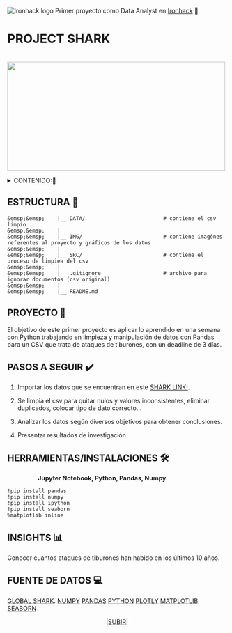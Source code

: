    ![Ironhack logo](https://i.imgur.com/1QgrNNw.png) Primer proyecto como Data Analyst en [Ironhack](https://www.ironhack.com/) :snake:
   

<a name="readme-top"></a>

#                                                 PROJECT SHARK

&emsp;&emsp;&emsp;&emsp;&emsp;&emsp;&emsp;<img src="https://github.com/OrianAmpuero/Project-Shark/blob/main/IMG/Shark-png.png" width="500" height="250">

<details>
  <summary>CONTENIDO:📝</summary>
  <ol> 
    <li><a href="#estructura">Estructura</a></li>
    <li><a href="#descripción-del-proyecto">Proyecto</a></li>
    <li><a href="#pasos-a-seguir">Pasos a Seguir</a></li>
      <li><a href="#herammientas">Herramientas</a></li>
    <li><a href="#insights">Insights</a></li>
    <li><a href="#fuente-de-datos">Fuente de Datos</a></li>
      
  </ol>
</details>


## ESTRUCTURA 📁

```    
&emsp;&emsp;    |__ DATA/                         # contiene el csv limpio  
&emsp;&emsp;    |
&emsp;&emsp;    |__ IMG/                          # contiene imagénes referentes al proyecto y gráficos de los datos   
&emsp;&emsp;    |
&emsp;&emsp;    |__ SRC/                          # contiene el proceso de limpiea del csv
&emsp;&emsp;    |
&emsp;&emsp;    |__ .gitignore                    # archivo para ignorar documentos (csv original)    
&emsp;&emsp;    |
&emsp;&emsp;    |__ README.md   
```


## PROYECTO :shark:

El objetivo de este primer proyecto es aplicar lo aprendido en una semana con Python trabajando en limpieza y manipulación de datos con Pandas para un CSV que trata de ataques de tiburones, con un deadline de 3 días.



## PASOS A SEGUIR ✔️

   1) Importar los datos que se encuentran en este [SHARK LINK!](https://www.kaggle.com/datasets/teajay/global-shark-attacks).
   
   2) Se limpia el csv para quitar nulos y valores inconsistentes, eliminar duplicados, colocar tipo de dato correcto... 

   3) Analizar los datos según diversos objetivos para obtener conclusiones.

   4) Presentar resultados de investigación.
   

## HERRAMIENTAS/INSTALACIONES 🛠️
<b> &emsp;&emsp;&emsp;&emsp;&emsp;Jupyter Notebook, Python, Pandas, Numpy. </b>

    !pip install pandas
    !pip install numpy
    !pip install ipython
    !pip install seaborn
    %matplotlib inline
   
   

## INSIGHTS 📊

Conocer cuantos ataques de tiburones han habido en los últimos 10 años.



## FUENTE DE DATOS 💻

[GLOBAL SHARK](https://www.kaggle.com/datasets/teajay/global-shark-attacks).
[NUMPY](https://numpy.org/doc/1.18/)
[PANDAS](https://pandas.pydata.org/)
[PYTHON](https://docs.python.org/3/library/functions.html)
[PLOTLY](https://plotly.com/python/)
[MATPLOTLIB](https://matplotlib.org/) 
[SEABORN](https://seaborn.pydata.org/) 



<p align="center">|<a href="#readme-top">SUBIR</a>|</p>